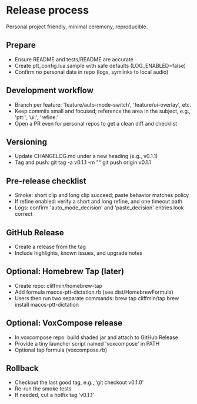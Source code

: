 # Release process

Personal project friendly, minimal ceremony, reproducible.

## Prepare
- Ensure README and tests/README are accurate
- Create ptt_config.lua.sample with safe defaults (LOG_ENABLED=false)
- Confirm no personal data in repo (logs, symlinks to local audio)

## Development workflow
- Branch per feature: 'feature/auto-mode-switch', 'feature/ui-overlay', etc.
- Keep commits small and focused; reference the area in the subject, e.g., 'ptt:', 'ui:', 'refine:'
- Open a PR even for personal repos to get a clean diff and checklist

## Versioning
- Update CHANGELOG.md under a new heading (e.g., v0.1.1)
- Tag and push:
  git tag -a v0.1.1 -m "<short summary>"
  git push origin v0.1.1

## Pre-release checklist
- Smoke: short clip and long clip succeed; paste behavior matches policy
- If refine enabled: verify a short and long refine, and one timeout path
- Logs: confirm 'auto_mode_decision' and 'paste_decision' entries look correct

## GitHub Release
- Create a release from the tag
- Include highlights, known issues, and upgrade notes

## Optional: Homebrew Tap (later)
- Create repo: cliffmin/homebrew-tap
- Add formula macos-ptt-dictation.rb (see dist/HomebrewFormula)
- Users then run two separate commands:
  brew tap cliffmin/tap
  brew install macos-ptt-dictation

## Optional: VoxCompose release
- In voxcompose repo: build shaded jar and attach to GitHub Release
- Provide a tiny launcher script named 'voxcompose' in PATH
- Optional tap formula (voxcompose.rb)

## Rollback
- Checkout the last good tag, e.g., 'git checkout v0.1.0'
- Re-run the smoke tests
- If needed, cut a hotfix tag 'v0.1.1'
